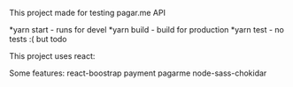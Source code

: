 This project made for testing pagar.me API

*yarn start - runs for devel
*yarn build - build for production
*yarn test - no tests :( but todo

This project uses react:

Some features:
react-boostrap
payment
pagarme
node-sass-chokidar

